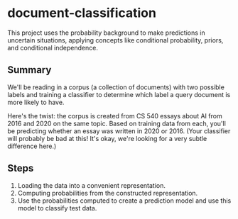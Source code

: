 # document-classification
This project uses the probability background to make predictions in uncertain situations, applying concepts like conditional probability, priors, and conditional independence. 

## Summary
We'll be reading in a corpus (a collection of documents) with two possible labels and training a classifier to determine which label a query document is more likely to have.

Here's the twist: the corpus is created from CS 540 essays about AI from 2016 and 2020 on the same topic. Based on training data from each, you'll be predicting whether an essay was written in 2020 or 2016. (Your classifier will probably be bad at this! It's okay, we're looking for a very subtle difference here.)

## Steps
1. Loading the data into a convenient representation.
2. Computing probabilities from the constructed representation.
3. Use the probabilities computed to create a prediction model and use this model to classify test data. 
